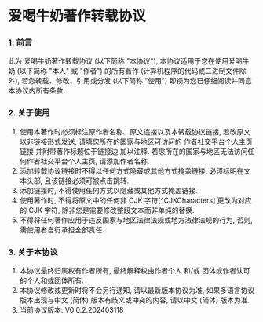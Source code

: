 # 爱喝牛奶著作转载协议

### 1. 前言
此为 爱喝牛奶著作转载协议 (以下简称 "本协议"), 本协议适用于您在使用爱喝牛奶 (以下简称 "本人" 或 "作者") 的所有著作 (计算机程序的代码或二进制文件除外), 若您转载、修改、引用或分发 (以下简称 "使用") 即视为您已仔细阅读并同意本协议内所有条款.

### 2. 关于使用
1. 使用本著作时必须标注原作者名称、原文连接以及本转载协议链接, 若改原文以非链接形式发送, 请填您所在的国家与地区可访问的 作者社交平台个人主页链接 并附带著作标题位于链接边 加以注释.
若您所在的国家与地区无法访问任何作者社交平台个人主页, 请添加作者名称.
2. 添加转载协议链接时不得以任何方式隐藏或其他方式掩盖链接, 必须标明在文本头部, 且该链接必须可被点击跳转.
3. 添加链接时, 不得使用任何方式以隐藏或其他方式掩盖链接.
4. 使用著作时, 不得将原文中的任何非 CJK 字符[^CJKCharacters] 更改为对应的 CJK 字符, 除非您是需要修改整段文本而非单纯的替换.
5. 不得将任何著作应用于违反国家与地区法律法规或地方法律法规的行为, 否则, 需使用者自行承担全部责任.

### 3. 关于本协议
1. 本协议最终归属权有作者所有, 最终解释权由作者个人 和/或 团体或作者认可的个人和或团体所有.
2. 本协议修改或更新时将不会另行通知, 请以最新版本协议为准, 如果多语言协议版本出现与中文 (简体) 版本有歧义或冲突的内容, 请以中文 (简体) 版本为准.
3. 当前协议版本: V0.0.2.202403118
